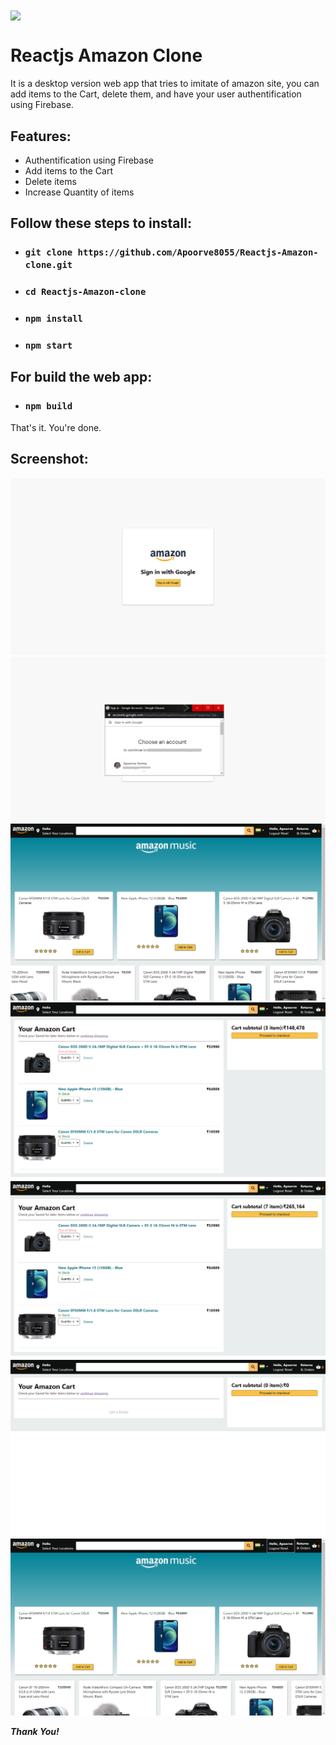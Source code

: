 <img src="http://pngimg.com/uploads/amazon/amazon_PNG13.png" align="center"/>

# Reactjs Amazon Clone

It is a desktop version web app that tries to imitate of amazon site, you can add items to the Cart, delete them, and have your user authentification using Firebase. 
 
## Features:

* Authentification using Firebase
* Add items to the Cart
* Delete items
* Increase Quantity of items

## Follow these steps to install:
* ### `git clone https://github.com/Apoorve8055/Reactjs-Amazon-clone.git`

* ### `cd Reactjs-Amazon-clone`

* ### `npm install`

* ### `npm start`

## For build the web app:
* ### `npm build`
That's it. You're done.

## Screenshot:
<img  src="https://github.com/Apoorve8055/Reactjs-Amazon-clone/raw/main/Screenshots/1.png"/>
<img  src="https://github.com/Apoorve8055/Reactjs-Amazon-clone/raw/main/Screenshots/2.png"/>
<img  src="https://github.com/Apoorve8055/Reactjs-Amazon-clone/raw/main/Screenshots/3.png"/>
<img  src="https://github.com/Apoorve8055/Reactjs-Amazon-clone/raw/main/Screenshots/4.png"/>
<img  src="https://github.com/Apoorve8055/Reactjs-Amazon-clone/raw/main/Screenshots/5.png"/>
<img  src="https://github.com/Apoorve8055/Reactjs-Amazon-clone/raw/main/Screenshots/6.png"/>
<img  src="https://github.com/Apoorve8055/Reactjs-Amazon-clone/raw/main/Screenshots/7.png"/>

***Thank You!***